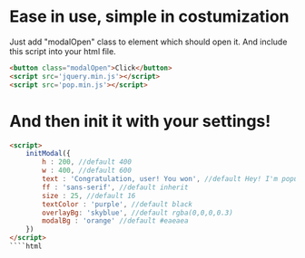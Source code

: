 # Ease in use, simple in costumization

Just add "modalOpen" class to element which should open it. And include this script into your html file.

````html
<button class="modalOpen">Click</button>
<script src='jquery.min.js'></script>
<script src='pop.min.js'></script>
````
# And then init it with your settings!

````html
<script>
	initModal({
		h : 200, //default 400
		w : 400, //default 600
		text : 'Congratulation, user! You won', //default Hey! I'm popup
		ff : 'sans-serif', //default inherit
		size : 25, //default 16
		textColor : 'purple', //default black
		overlayBg: 'skyblue', //default rgba(0,0,0,0.3)
		modalBg : 'orange' //default #eaeaea
	})
</script>
````html

